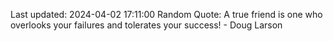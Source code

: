 Last updated: 2024-04-02 17:11:00
Random Quote: A true friend is one who overlooks your failures and tolerates your success! - Doug Larson